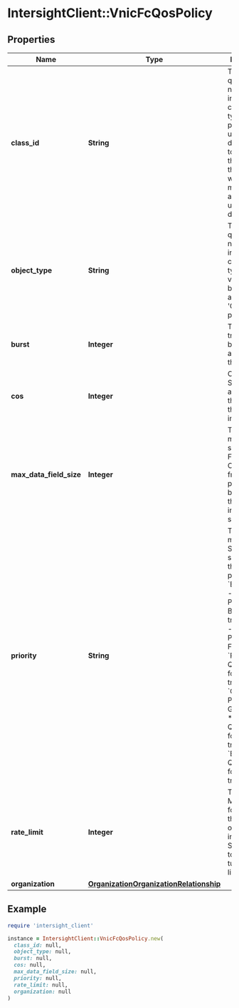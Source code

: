 # IntersightClient::VnicFcQosPolicy

## Properties

| Name | Type | Description | Notes |
| ---- | ---- | ----------- | ----- |
| **class_id** | **String** | The fully-qualified name of the instantiated, concrete type. This property is used as a discriminator to identify the type of the payload when marshaling and unmarshaling data. | [default to &#39;vnic.FcQosPolicy&#39;] |
| **object_type** | **String** | The fully-qualified name of the instantiated, concrete type. The value should be the same as the &#39;ClassId&#39; property. | [default to &#39;vnic.FcQosPolicy&#39;] |
| **burst** | **Integer** | The burst traffic, in bytes, allowed on the vHBA. | [optional][default to 10240] |
| **cos** | **Integer** | Class of Service to be associated to the traffic on the virtual interface. | [optional][default to 3] |
| **max_data_field_size** | **Integer** | The maximum size of the Fibre Channel frame payload bytes that the virtual interface supports. | [optional][default to 2112] |
| **priority** | **String** | The priortity matching the System QoS specified in the fabric profile. * &#x60;Best Effort&#x60; - QoS Priority for Best-effort traffic. * &#x60;FC&#x60; - QoS Priority for FC traffic. * &#x60;Platinum&#x60; - QoS Priority for Platinum traffic. * &#x60;Gold&#x60; - QoS Priority for Gold traffic. * &#x60;Silver&#x60; - QoS Priority for Silver traffic. * &#x60;Bronze&#x60; - QoS Priority for Bronze traffic. | [optional][readonly][default to &#39;Best Effort&#39;] |
| **rate_limit** | **Integer** | The value in Mbps to use for limiting the data rate on the virtual interface. Setting this to zero will turn rate limiting off. | [optional][default to 0] |
| **organization** | [**OrganizationOrganizationRelationship**](OrganizationOrganizationRelationship.md) |  | [optional] |

## Example

```ruby
require 'intersight_client'

instance = IntersightClient::VnicFcQosPolicy.new(
  class_id: null,
  object_type: null,
  burst: null,
  cos: null,
  max_data_field_size: null,
  priority: null,
  rate_limit: null,
  organization: null
)
```

